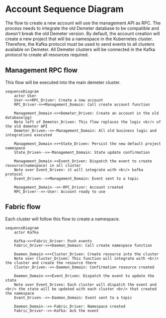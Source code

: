 # Account Sequence Diagram

The flow to create a new account will use the management API as RPC. The process needs to integrate the old Demeter database to be compatible and doesn't break the old Demeter version. By default, the account creation will create a new project that will be a namespace in the Kubernetes cluster. Therefore, the Kafka protocol must be used to send events to all clusters available on Demeter. All Demeter clusters will be connected in the Kafka protocol to create all resources required.

## Management RPC flow

This flow will be executed into the main demeter cluster.

```mermaid
sequenceDiagram
    actor User
    User->>+RPC_Driver: Create a new account
    RPC_Driver->>+Management_Domain: Call create account function

    Management_Domain->>+Demeter_Driven: Create an account in the old database(pg)
    Note left of Demeter_Driven: This flow replaces the logic <br/> of the old demeter API
    Demeter_Driven-->>-Management_Domain: All old business logic and integrations executed

    Management_Domain->>+State_Driven: Persist the new default project namespace
    State_Driven-->>-Management_Domain: State update confirmation

    Management_Domain->>Event_Driven: Dispatch the event to create resource(namespace) in all cluster
    Note over Event_Driven: it will integrate with <br/> kafka protocol
    Event_Driven-->>Management_Domain: Event sent to a topic

    Management_Domain-->>-RPC_Driver: Account created
    RPC_Driver-->>-User: Account ready to use
```

## Fabric flow

Each cluster will follow this flow to create a namespace.

```mermaid
sequenceDiagram
    actor Kafka

    Kafka->>+Fabric_Driver: Push events
    Fabric_Driver->>+Daemon_Domain: Call create namespace function

    Daemon_Domain->>+Cluster_Driven: Create resource into the cluster
    Note over Cluster_Driven: This function will integrate with <br/> the cluster and create the resource there
    Cluster_Driven-->>-Daemon_Domain: Confirmation resource created

    Daemon_Domain->>+Event_Driven: Dispatch the event to update the state
    Note over Event_Driven: Each cluster will dispatch the event and <br/> the state will be updated with each cluster <br/> that created the namespace
    Event_Driven-->>-Daemon_Domain: Event sent to a topic

    Daemon_Domain-->>-Fabric_Driver: Namespace created
    Fabric_Driver-->>-Kafka: Ack the event
```
